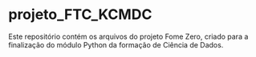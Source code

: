 # projeto_FTC_KCMDC
Este repositório contém os arquivos do projeto Fome Zero, criado para a finalização do módulo Python da formação de Ciência de Dados.
